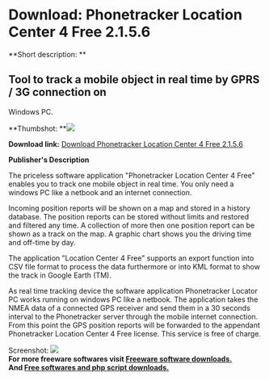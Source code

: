 # Download: Phonetracker Location Center 4 Free 2.1.5.6

**Short description: **

## Tool to track a mobile object in real time by GPRS / 3G connection on
Windows PC.

  
**Thumbshot: **![](http://www.freewarefiles.com/screenshot/phonetracker2_md.jpg)   
  
**Download link:** [Download Phonetracker Location Center 4 Free 2.1.5.6](http://freesoftwares.boysofts.com/Phonetracker-Location-Center-4-Free_program_57314.html)  
  

**Publisher's Description**  
  

The priceless software application "Phonetracker Location Center 4 Free"
enables you to track one mobile object in real time. You only need a windows
PC like a netbook and an internet connection.

Incoming position reports will be shown on a map and stored in a history
database. The position reports can be stored without limits and restored and
filtered any time. A collection of more then one position report can be shown
as a track on the map. A graphic chart shows you the driving time and off-time
by day.

The application "Location Center 4 Free" supports an export function into CSV
file format to process the data furthermore or into KML format to show the
track in Google Earth (TM).

As real time tracking device the software application Phonetracker Locator PC
works running on windows PC like a netbook. The application takes the NMEA
data of a connected GPS receiver and send them in a 30 seconds interval to the
Phonetracker server through the mobile internet connection. From this point
the GPS position reports will be forwarded to the appendant Phonetracker
Location Center 4 Free license. This service is free of charge.

  
  
Screenshot: ![](http://www.freewarefiles.com/screenshot/phonetracker2.jpg)  
**For more freeware softwares visit [Freeware software downloads.](http://freesoftwares.boysofts.com/)**   
**And [Free softwares and php script downloads.](http://www.boysofts.com/)**

